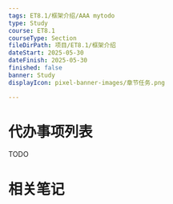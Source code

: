 ```yaml
---
tags: ET8.1/框架介绍/AAA mytodo
type: Study
course: ET8.1
courseType: Section
fileDirPath: 项目/ET8.1/框架介绍
dateStart: 2025-05-30
dateFinish: 2025-05-30
finished: false
banner: Study
displayIcon: pixel-banner-images/章节任务.png

---
```

# 代办事项列表
TODO
# 相关笔记




